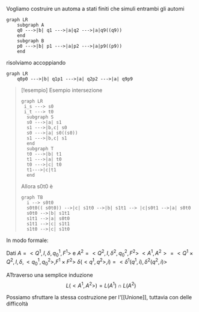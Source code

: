 Vogliamo costruire un automa a stati finiti che simuli entrambi gli automi

```mermaid
graph LR
	subgraph A
	q0 --->|b| q1 --->|a|q2 --->|a|q9((q9))
	end
	subgraph B
	p0 --->|b| p1 --->|a|p2 --->|a|p9((p9))
	end
```
risolviamo accoppiando

```mermaid
graph LR
	q0p0 --->|b| q1p1 --->|a| q2p2 --->|a| q9p9
```


>[!esempio] Esempio intersezione
>```mermaid
>graph LR
>  i_s ---> s0
>  i_t ---> t0
>	subgraph S
>	s0 --->|a| s1
>	s1 --->|b,c| s0
>	s0 --->|a| s0((s0))
>	s1 --->|b,c| s1
>	end
>	subgraph T
>	t0 --->|b| t1
>	t1 --->|a| t0
>	t0 --->|c| t0
>	t1--->|c|t1
>	end
>
>```
>Allora s0t0 è
>```mermaid
>graph TB
>	i --> s0t0
>	s0t0(( s0t0)) -->|c| s1t0 -->|b| s1t1 --> |c|s0t1 -->|a| s0t0
>	s0t0 -->|b| s1t1
>	s1t1 -->|a| s0t0
>	s1t1 -->|c| s1t1
>	s1t0 -->|c| s1t0
>
>```


In modo formale:

Dati $A = <Q^1,I,\delta,q_{0}^1,F^1>$ e $A^2 = <Q^2,I,\delta^2,q_{0}^2,F^2>$
$<A^1,A^2> = <Q^1 \times Q^2, I, \delta, <q_{0}^1,q_{0}^2>,F^1 \times F^2>$
$\delta(<q^1,q^2>,i)= <\delta^1(q^1,i),\delta^2(q^2,i)>$

ATtraverso una semplice induzione 
 $$
L(<A^1,A^2>) = L(A^1) \cap L(A^2)
$$

Possiamo sfruttare la stessa costruzione per l'[[Unione]], tuttavia con delle difficoltà 